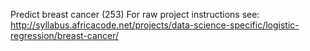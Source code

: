 Predict breast cancer (253)
For raw project instructions see: http://syllabus.africacode.net/projects/data-science-specific/logistic-regression/breast-cancer/